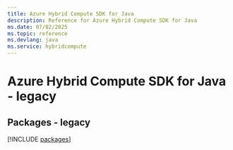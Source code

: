```yaml
---
title: Azure Hybrid Compute SDK for Java
description: Reference for Azure Hybrid Compute SDK for Java
ms.date: 07/02/2025
ms.topic: reference
ms.devlang: java
ms.service: hybridcompute
---
```

# Azure Hybrid Compute SDK for Java - legacy
## Packages - legacy
[!INCLUDE [packages](hybrid-compute-index.md)]